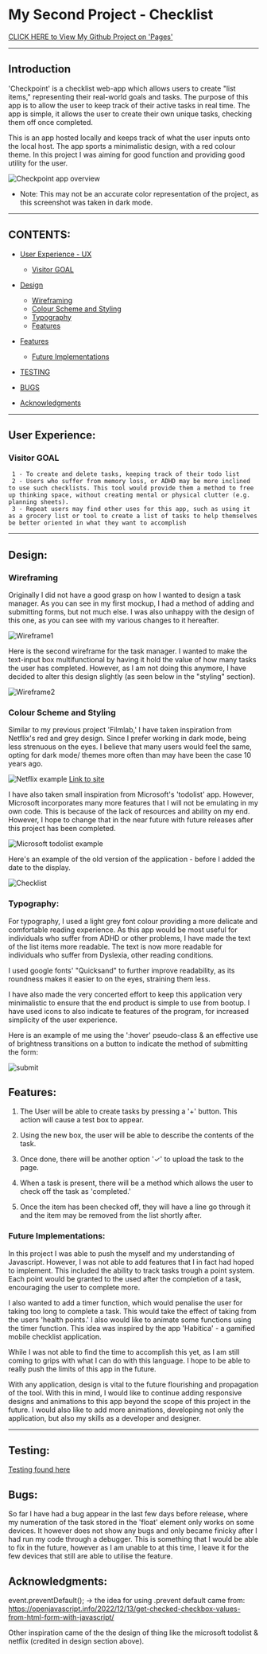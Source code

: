 # My Second Project - Checklist

[CLICK HERE to View My Github Project on 'Pages'](https://armandoh4.github.io/checkpoint-taskmanager/)

---
## Introduction

'Checkpoint' is a checklist web-app which allows users to create "list items," representing their real-world goals and tasks. The purpose of this app is to allow the user to keep track of their active tasks in real time. The app is simple, it allows the user to create their own unique tasks, checking them off once completed.

This is an app hosted locally and keeps track of what the user inputs onto the local host. The app sports a minimalistic design, with a red colour theme. In this project I was aiming for good function and providing good utility for the user.

![Checkpoint app overview](./assets/readmeimage/checklistitems.png)
 - Note: This may not be an accurate color representation of the project, as this screenshot was taken in dark mode.

---
## CONTENTS:

* [User Experience - UX](#user-experience) 
    * [Visitor GOAL](#visitor-goal)


* [Design](#design)
    * [Wireframing](#wireframing)
    * [Colour Scheme and Styling](#colour-scheme-and-styling) 
    * [Typography](#typography)
    * [Features](#features)

* [Features](#features)
    * [Future Implementations](#future-implementations)

* [TESTING](#testing)

* [BUGS](#bugs)
* [Acknowledgments](#acknowledgments)
---
## User Experience:
### Visitor GOAL

     1 - To create and delete tasks, keeping track of their todo list
     2 - Users who suffer from memory loss, or ADHD may be more inclined to use such checklists. This tool would provide them a method to free up thinking space, without creating mental or physical clutter (e.g. planning sheets).
     3 - Repeat users may find other uses for this app, such as using it as a grocery list or tool to create a list of tasks to help themselves be better oriented in what they want to accomplish


---
## Design:

### Wireframing

Originally I did not have a good grasp on how I wanted to design a task manager. As you can see in my first mockup, I had a method of adding and submitting forms, but not much else. I was also unhappy with the design of this one, as you can see with my various changes to it hereafter.

![Wireframe1](./assets/readmeimage/wirefram1.png)

Here is the second wireframe for the task manager. I wanted to make the text-input box multifunctional by having it hold the value of how many tasks the user has completed. However, as I am not doing this anymore, I have decided to alter this design slightly (as seen below in the "styling" section).

![Wireframe2](./assets/readmeimage/wireframe2.png)

### Colour Scheme and Styling

Similar to my previous project 'Filmlab,' I have taken inspiration from Netflix's red and grey design. Since I prefer working in dark mode, being less strenuous on the eyes. I believe that many users would feel the same, opting for dark mode/ themes more often than may have been the case 10 years ago.

 ![Netflix example](./assets/readmeimage/colourscheme.png)
[Link to site](https://www.color-hex.com/color-palette/22942)

I have also taken small inspiration from Microsoft's 'todolist' app. However, Microsoft incorporates many more features that I will not be emulating in my own code. This is because of the lack of resources and ability on my end. However, I hope to change that in the near future with future releases after this project has been completed.  

![Microsoft todolist example](./assets/readmeimage/mctodo.png)

Here's an example of the old version of the application - before I added the date to the display.

 ![Checklist](./assets/readmeimage/numberedlist.png)



### Typography:
For typography, I used a light grey font colour providing a more delicate and comfortable reading experience. As this app would be most useful for individuals who suffer from ADHD or other problems, I have made the text of the list items more readable. The text is now more readable for individuals who suffer from Dyslexia, other reading conditions.


I used google fonts' "Quicksand" to further improve readability, as its roundness makes it easier to on the eyes, straining them less.

I have also made the very concerted effort to keep this application very minimalistic to ensure that the end product is simple to use from bootup. I have used icons to also indicate te features of the program, for increased simplicity of the user experience.

Here is an example of me using the ':hover' pseudo-class & an effective use of brightness transitions on a button to indicate the method of submitting the form:

![submit](./assets/readmeimage/submitbutton.png)



## Features:

1) The User will be able to create tasks by pressing a '+' button. This action will cause a test box to appear.

2) Using the new box, the user will be able to describe the contents of the task.

3) Once done, there will be another option '✓' to upload the task to the page.

4) When a task is present, there will be a method which allows the user to check off the task as 'completed.'

5) Once the item has been checked off, they will have a line go through it and the item may be removed from the list shortly after.

### Future Implementations:

In this project I was able to push the myself and my understanding of Javascript. However, I was not able to add features that I in fact had hoped to implement. This included the ability to track tasks trough a point system. Each point would be granted to the used after the completion of a task, encouraging the user to complete more.

I also wanted to add a timer function, which would penalise the user for taking too long to complete a task. This would take the effect of taking from the users 'health points.' I also would like to animate some functions using the timer function. This idea was inspired by the app 'Habitica' - a gamified mobile checklist application.

While I was not able to find the time to accomplish this yet, as I am still coming to grips with what I can do with this language. I hope to be able to really push the limits of this app in the future.

With any application, design is vital to the future flourishing and propagation of the tool. With this in mind, I would like to continue adding responsive designs and animations to this app beyond the scope of this project in the future. I would also like to add more animations, developing not only the application, but also my skills as a developer and designer.

---
## Testing:
[Testing found here](TESTING.md)

## Bugs:

So far I have had a bug appear in the last few days before release, where my numeration of the task stored in the 'float' element only works on some devices. It however does not show any bugs and only became finicky after I had run my code through a debugger. This is something that I would be able to fix in the future, however as I am unable to at this time, I leave it for the few devices that still are able to utilise the feature.

##  Acknowledgments:
event.preventDefault(); -> the idea for using .prevent default came from:
https://openjavascript.info/2022/12/13/get-checked-checkbox-values-from-html-form-with-javascript/

Other inspiration came of the the design of thing like the microsoft todolist & netflix (credited in design section above).